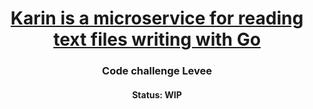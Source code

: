 <h1 align="center">
   <a href="#">Karin is a microservice for reading text files writing with Go</a>
</h1>

<h3 align="center">
	Code challenge Levee
</h3>

<h4 align="center">
	 Status: WIP
</h4>
